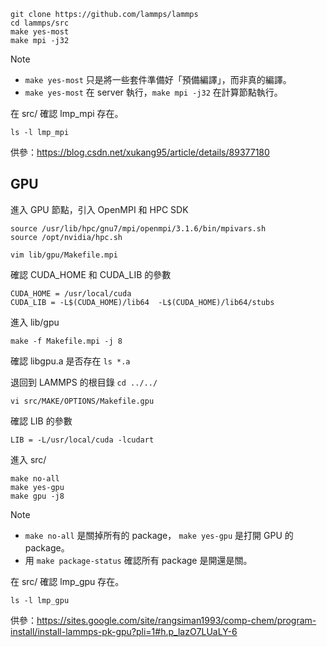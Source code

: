 ```
git clone https://github.com/lammps/lammps
cd lammps/src
make yes-most
make mpi -j32
```

> [!NOTE]
> - `make yes-most` 只是將一些套件準備好「預備編譯」，而非真的編譯。
> - `make yes-most` 在 server 執行，`make mpi -j32` 在計算節點執行。

在 src/ 確認 lmp_mpi 存在。

```
ls -l lmp_mpi
```

供參：https://blog.csdn.net/xukang95/article/details/89377180

## GPU

進入 GPU 節點，引入 OpenMPI 和 HPC SDK

```
source /usr/lib/hpc/gnu7/mpi/openmpi/3.1.6/bin/mpivars.sh
source /opt/nvidia/hpc.sh
```

```
vim lib/gpu/Makefile.mpi
```

確認 CUDA_HOME 和 CUDA_LIB 的參數

```
CUDA_HOME = /usr/local/cuda
CUDA_LIB = -L$(CUDA_HOME)/lib64  -L$(CUDA_HOME)/lib64/stubs
```

進入 lib/gpu

```
make -f Makefile.mpi -j 8
```

確認 libgpu.a 是否存在 ```ls *.a```

退回到 LAMMPS 的根目錄 ```cd ../../```

```
vi src/MAKE/OPTIONS/Makefile.gpu
```

確認 LIB 的參數

```
LIB = -L/usr/local/cuda -lcudart
```

進入 src/

```
make no-all
make yes-gpu
make gpu -j8
```

> [!NOTE]
> - ```make no-all``` 是關掉所有的 package， ```make yes-gpu``` 是打開 GPU 的 package。
> - 用 ```make package-status``` 確認所有 package 是開還是關。

在 src/ 確認 lmp_gpu 存在。

```
ls -l lmp_gpu
```

供參：https://sites.google.com/site/rangsiman1993/comp-chem/program-install/install-lammps-pk-gpu?pli=1#h.p_lazO7LUaLY-6
